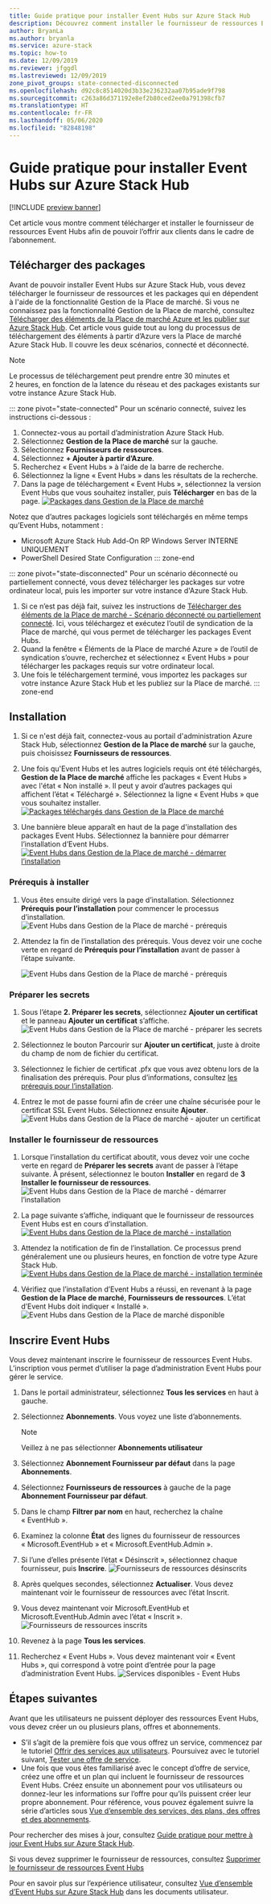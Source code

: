```yaml
---
title: Guide pratique pour installer Event Hubs sur Azure Stack Hub
description: Découvrez comment installer le fournisseur de ressources Event Hubs sur Azure Stack Hub.
author: BryanLa
ms.author: bryanla
ms.service: azure-stack
ms.topic: how-to
ms.date: 12/09/2019
ms.reviewer: jfggdl
ms.lastreviewed: 12/09/2019
zone_pivot_groups: state-connected-disconnected
ms.openlocfilehash: d92c8c8514020d3b33e236232aa07b95ade9f798
ms.sourcegitcommit: c263a86d371192e8ef2b80ced2ee0a791398cfb7
ms.translationtype: HT
ms.contentlocale: fr-FR
ms.lasthandoff: 05/06/2020
ms.locfileid: "82848198"
---
```

# <a name="how-to-install-event-hubs-on-azure-stack-hub"></a>Guide pratique pour installer Event Hubs sur Azure Stack Hub

[!INCLUDE [preview banner](../includes/event-hubs-preview.md)]

Cet article vous montre comment télécharger et installer le fournisseur de ressources Event Hubs afin de pouvoir l’offrir aux clients dans le cadre de l’abonnement.

## <a name="download-packages"></a>Télécharger des packages

Avant de pouvoir installer Event Hubs sur Azure Stack Hub, vous devez télécharger le fournisseur de ressources et les packages qui en dépendent à l'aide de la fonctionnalité Gestion de la Place de marché. Si vous ne connaissez pas la fonctionnalité Gestion de la Place de marché, consultez [Télécharger des éléments de la Place de marché Azure et les publier sur Azure Stack Hub](azure-stack-download-azure-marketplace-item.md). Cet article vous guide tout au long du processus de téléchargement des éléments à partir d’Azure vers la Place de marché Azure Stack Hub. Il couvre les deux scénarios, connecté et déconnecté. 

> [!NOTE]
> Le processus de téléchargement peut prendre entre 30 minutes et 2 heures, en fonction de la latence du réseau et des packages existants sur votre instance Azure Stack Hub. 

::: zone pivot="state-connected"
Pour un scénario connecté, suivez les instructions ci-dessous :

1. Connectez-vous au portail d’administration Azure Stack Hub.
2. Sélectionnez **Gestion de la Place de marché** sur la gauche.
3. Sélectionnez **Fournisseurs de ressources**.
4. Sélectionnez **+ Ajouter à partir d’Azure**.
5. Recherchez « Event Hubs » à l’aide de la barre de recherche.
6. Sélectionnez la ligne « Event Hubs » dans les résultats de la recherche. 
7. Dans la page de téléchargement « Event Hubs », sélectionnez la version Event Hubs que vous souhaitez installer, puis **Télécharger** en bas de la page. 
   [![Packages dans Gestion de la Place de marché](media/event-hubs-rp-install/1-marketplace-management-download.png)](media/event-hubs-rp-install/1-marketplace-management-download.png#lightbox)

Notez que d’autres packages logiciels sont téléchargés en même temps qu’Event Hubs, notamment :

- Microsoft Azure Stack Hub Add-On RP Windows Server INTERNE UNIQUEMENT
- PowerShell Desired State Configuration
::: zone-end

::: zone pivot="state-disconnected"
Pour un scénario déconnecté ou partiellement connecté, vous devez télécharger les packages sur votre ordinateur local, puis les importer sur votre instance d'Azure Stack Hub.

1. Si ce n’est pas déjà fait, suivez les instructions de [Télécharger des éléments de la Place de marché - Scénario déconnecté ou partiellement connecté](azure-stack-download-azure-marketplace-item.md?pivots=state-disconnected). Ici, vous téléchargez et exécutez l’outil de syndication de la Place de marché, qui vous permet de télécharger les packages Event Hubs.
2. Quand la fenêtre « Éléments de la Place de marché Azure » de l’outil de syndication s’ouvre, recherchez et sélectionnez « Event Hubs » pour télécharger les packages requis sur votre ordinateur local.
3. Une fois le téléchargement terminé, vous importez les packages sur votre instance Azure Stack Hub et les publiez sur la Place de marché. 
::: zone-end

## <a name="installation"></a>Installation 

1. Si ce n'est déjà fait, connectez-vous au portail d'administration Azure Stack Hub, sélectionnez **Gestion de la Place de marché** sur la gauche, puis choisissez **Fournisseurs de ressources**.
2. Une fois qu'Event Hubs et les autres logiciels requis ont été téléchargés, **Gestion de la Place de marché** affiche les packages « Event Hubs » avec l'état « Non installé ». Il peut y avoir d’autres packages qui affichent l’état « Téléchargé ». Sélectionnez la ligne « Event Hubs » que vous souhaitez installer.
   [![Packages téléchargés dans Gestion de la Place de marché](media/event-hubs-rp-install/2-marketplace-management-downloaded.png)](media/event-hubs-rp-install/2-marketplace-management-downloaded.png#lightbox)
 
3. Une bannière bleue apparaît en haut de la page d'installation des packages Event Hubs. Sélectionnez la bannière pour démarrer l’installation d’Event Hubs.
   [![Event Hubs dans Gestion de la Place de marché - démarrer l’installation](media/event-hubs-rp-install/3-marketplace-management-install-ready.png)](media/event-hubs-rp-install/3-marketplace-management-install-ready.png#lightbox)

### <a name="install-prerequisites"></a>Prérequis à installer

1. Vous êtes ensuite dirigé vers la page d’installation. Sélectionnez **Prérequis pour l’installation** pour commencer le processus d’installation.
   ![Event Hubs dans Gestion de la Place de marché - prérequis](media/event-hubs-rp-install/4-marketplace-management-install-prereqs-start.png)
 
2. Attendez la fin de l’installation des prérequis. Vous devez voir une coche verte en regard de **Prérequis pour l’installation** avant de passer à l’étape suivante.

   ![Event Hubs dans Gestion de la Place de marché - prérequis](media/event-hubs-rp-install/5-marketplace-management-install-prereqs-succeeded.png)

### <a name="prepare-secrets"></a>Préparer les secrets 

1. Sous l’étape **2. Préparer les secrets**, sélectionnez **Ajouter un certificat** et le panneau **Ajouter un certificat** s’affiche.
   ![Event Hubs dans Gestion de la Place de marché - préparer les secrets](media/event-hubs-rp-install/6-marketplace-management-install-prepare-secrets.png)

2. Sélectionnez le bouton Parcourir sur **Ajouter un certificat**, juste à droite du champ de nom de fichier du certificat.
3. Sélectionnez le fichier de certificat .pfx que vous avez obtenu lors de la finalisation des prérequis. Pour plus d’informations, consultez [les prérequis pour l’installation](event-hubs-rp-prerequisites.md). 

4. Entrez le mot de passe fourni afin de créer une chaîne sécurisée pour le certificat SSL Event Hubs. Sélectionnez ensuite **Ajouter**.
   ![Event Hubs dans Gestion de la Place de marché - ajouter un certificat](media/event-hubs-rp-install/7-marketplace-management-install-prepare-secrets-add-cert.png)

### <a name="install-resource-provider"></a>Installer le fournisseur de ressources

1. Lorsque l’installation du certificat aboutit, vous devez voir une coche verte en regard de **Préparer les secrets** avant de passer à l’étape suivante. À présent, sélectionnez le bouton **Installer** en regard de **3 Installer le fournisseur de ressources**.
   ![Event Hubs dans Gestion de la Place de marché - démarrer l’installation](media/event-hubs-rp-install/8-marketplace-management-install-start.png)
 
2. La page suivante s’affiche, indiquant que le fournisseur de ressources Event Hubs est en cours d’installation.
   [![Event Hubs dans Gestion de la Place de marché - installation](media/event-hubs-rp-install/9-marketplace-management-install-inprogress.png)](media/event-hubs-rp-install/9-marketplace-management-install-inprogress.png#lightbox)
 
3. Attendez la notification de fin de l’installation. Ce processus prend généralement une ou plusieurs heures, en fonction de votre type Azure Stack Hub. 
   [![Event Hubs dans Gestion de la Place de marché - installation terminée](media/event-hubs-rp-install/10-marketplace-management-install-complete.png)](media/event-hubs-rp-install/10-marketplace-management-install-complete.png#lightbox)

4. Vérifiez que l’installation d’Event Hubs a réussi, en revenant à la page **Gestion de la Place de marché**, **Fournisseurs de ressources**. L’état d’Event Hubs doit indiquer « Installé ».
   ![Event Hubs dans Gestion de la Place de marché disponible](media/event-hubs-rp-install/11-marketplace-management-rps-installed.png)

## <a name="register-event-hubs"></a>Inscrire Event Hubs

Vous devez maintenant inscrire le fournisseur de ressources Event Hubs. L’inscription vous permet d’utiliser la page d’administration Event Hubs pour gérer le service.

1. Dans le portail administrateur, sélectionnez **Tous les services** en haut à gauche.
2. Sélectionnez **Abonnements**. Vous voyez une liste d’abonnements. 
   > [!NOTE]
   > Veillez à ne pas sélectionner **Abonnements utilisateur**
3. Sélectionnez **Abonnement Fournisseur par défaut** dans la page **Abonnements**.
4. Sélectionnez **Fournisseurs de ressources** à gauche de la page **Abonnement Fournisseur par défaut**.
5. Dans le champ **Filtrer par nom** en haut, recherchez la chaîne « EventHub ».
6. Examinez la colonne **État** des lignes du fournisseur de ressources « Microsoft.EventHub » et « Microsoft.EventHub.Admin ».
7. Si l’une d’elles présente l’état « Désinscrit », sélectionnez chaque fournisseur, puis **Inscrire**. 
   ![Fournisseurs de ressources désinscrits](media/event-hubs-rp-install/12-default-subscription-rps-unregistered.png)
8. Après quelques secondes, sélectionnez **Actualiser**. Vous devez maintenant voir le fournisseur de ressources avec l’état Inscrit. 
9. Vous devez maintenant voir Microsoft.EventHub et Microsoft.EventHub.Admin avec l’état « Inscrit ».
   ![Fournisseurs de ressources inscrits](media/event-hubs-rp-install/13-default-subscription-rps-registered.png)

10. Revenez à la page **Tous les services**.
11. Recherchez « Event Hubs ». Vous devez maintenant voir « Event Hubs », qui correspond à votre point d’entrée pour la page d’administration Event Hubs. 
   ![Services disponibles - Event Hubs](media/event-hubs-rp-install/14-all-service-event-hubs.png)
 
## <a name="next-steps"></a>Étapes suivantes

Avant que les utilisateurs ne puissent déployer des ressources Event Hubs, vous devez créer un ou plusieurs plans, offres et abonnements. 

- S’il s’agit de la première fois que vous offrez un service, commencez par le tutoriel [Offrir des services aux utilisateurs](tutorial-offer-services.md). Poursuivez avec le tutoriel suivant, [Tester une offre de service](tutorial-test-offer.md).
- Une fois que vous êtes familiarisé avec le concept d’offre de service, créez une offre et un plan qui incluent le fournisseur de ressources Event Hubs. Créez ensuite un abonnement pour vos utilisateurs ou donnez-leur les informations sur l’offre pour qu’ils puissent créer leur propre abonnement. Pour référence, vous pouvez également suivre la série d’articles sous [Vue d’ensemble des services, des plans, des offres et des abonnements](service-plan-offer-subscription-overview.md).

Pour rechercher des mises à jour, consultez [Guide pratique pour mettre à jour Event Hubs sur Azure Stack Hub](resource-provider-apply-updates.md).

Si vous devez supprimer le fournisseur de ressources, consultez [Supprimer le fournisseur de ressources Event Hubs](event-hubs-rp-remove.md)

Pour en savoir plus sur l’expérience utilisateur, consultez [Vue d’ensemble d’Event Hubs sur Azure Stack Hub](../user/event-hubs-overview.md) dans les documents utilisateur.